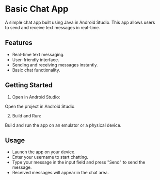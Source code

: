 <!-- Basic Chat App -->

<!-- A simple chat app built using Java in Android Studio. This app allows users to send and receive text messages in real-time. -->

# Basic Chat App

A simple chat app built using Java in Android Studio. This app allows users to send and receive text messages in real-time.

## Features

- Real-time text messaging.
- User-friendly interface.
- Sending and receiving messages instantly.
- Basic chat functionality.

## Getting Started

1. Open in Android Studio:

  Open the project in Android Studio.

2. Build and Run:

  Build and run the app on an emulator or a physical device.


## Usage

- Launch the app on your device.
- Enter your username to start chatting.
- Type your message in the input field and press "Send" to send the message.
- Received messages will appear in the chat area.
